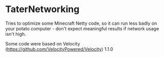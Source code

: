 # TaterNetworking

Tries to optimize some Minecraft Netty code, so it can run less badly on your potato computer - don't expect meaningful results if network usage isn't high.

Some code were based on Velocity (https://github.com/VelocityPowered/Velocity) 1.1.0
